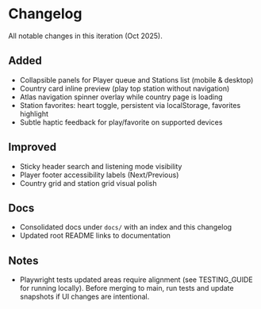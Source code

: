 # Changelog

All notable changes in this iteration (Oct 2025).

## Added

- Collapsible panels for Player queue and Stations list (mobile & desktop)
- Country card inline preview (play top station without navigation)
- Atlas navigation spinner overlay while country page is loading
- Station favorites: heart toggle, persistent via localStorage, favorites highlight
- Subtle haptic feedback for play/favorite on supported devices

## Improved

- Sticky header search and listening mode visibility
- Player footer accessibility labels (Next/Previous)
- Country grid and station grid visual polish

## Docs

- Consolidated docs under `docs/` with an index and this changelog
- Updated root README links to documentation

## Notes

- Playwright tests updated areas require alignment (see TESTING_GUIDE for running locally). Before merging to main, run tests and update snapshots if UI changes are intentional.
